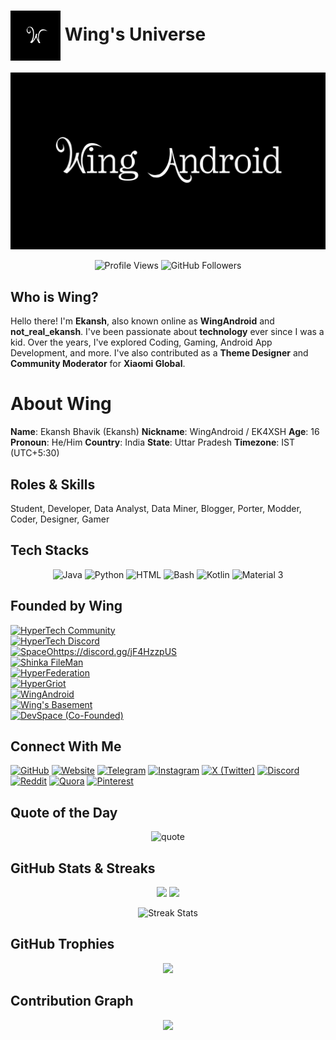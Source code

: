 # <img src="https://raw.githubusercontent.com/real-ekansh/real-ekansh/main/logo.jpg" width="80" valign="middle"/> Wing's Universe
![Banner](https://raw.githubusercontent.com/real-ekansh/real-ekansh/main/banner.jpg)

<p align="center">
  <!-- Profile Views -->
  <img src="https://komarev.com/ghpvc/?username=real-ekansh&label=%20Profile%20Views&color=blueviolet&style=for-the-badge" alt="Profile Views"/>

  <!-- Followers -->
  <img src="https://img.shields.io/github/followers/real-ekansh?label=Followers&logo=github&style=for-the-badge&color=brightgreen" alt="GitHub Followers"/>
</p>

## Who is Wing?

Hello there! I'm **Ekansh**, also known online as **WingAndroid** and **not_real_ekansh**. I've been passionate about **technology** ever since I was a kid. Over the years, I've explored Coding, Gaming, Android App Development, and more. I've also contributed as a **Theme Designer** and **Community Moderator** for **Xiaomi Global**.

# About Wing

**Name**: Ekansh Bhavik (Ekansh)
**Nickname**: WingAndroid / EK4XSH 
**Age**: 16 
**Pronoun**: He/Him
**Country**: India 
**State**: Uttar Pradesh 
**Timezone**: IST (UTC+5:30)

## Roles & Skills
Student, Developer, Data Analyst, Data Miner, Blogger, Porter, Modder, Coder, Designer, Gamer

## Tech Stacks  

<p align="center">
  <img src="https://img.shields.io/badge/Java-007396?style=for-the-badge&logo=openjdk&logoColor=white" alt="Java"/>
  <img src="https://img.shields.io/badge/Python-FFD43B?style=for-the-badge&logo=python&logoColor=blue" alt="Python"/>
  <img src="https://img.shields.io/badge/HTML5-E96228?style=for-the-badge&logo=html5&logoColor=white" alt="HTML"/>
  <img src="https://img.shields.io/badge/Bash-2C2D2E?style=for-the-badge&logo=gnubash&logoColor=4EAA25" alt="Bash"/>
  <img src="https://img.shields.io/badge/Kotlin-7F52FF?style=for-the-badge&logo=kotlin&logoColor=white" alt="Kotlin"/>
  <img src="https://img.shields.io/badge/Material%203-121212?style=for-the-badge&logo=materialdesign&logoColor=00C853" alt="Material 3"/>
</p>

##  Founded by Wing  

[![HyperTech Community](https://img.shields.io/badge/HyperTech%20Community-5875F2?style=for-the-badge&logo=telegram&logoColor=white)](https://t.me/hypertechupdates)  
[![HyperTech Discord](https://img.shields.io/badge/HyperTech%20Community-5865F2?style=for-the-badge&logo=discord&logoColor=white)](https://discord.gg/jF4HzzpU)  
[![SpaceOhttps://discord.gg/jF4HzzpUS](https://img.shields.io/badge/SpaceOS-FF6F61?style=for-the-badge&logo=rocket&logoColor=white)](https://github.com/real-ekansh)  
[![Shinka FileMan](https://img.shields.io/badge/Shinka%20FileMan-FFD700?style=for-the-badge&logo=files&logoColor=black)](https://github.com/real-ekansh)  
[![HyperFederation](https://img.shields.io/badge/HyperFederation-0A66C2?style=for-the-badge&logo=telegram&logoColor=white)](https://t.me/HyperFederation)  
[![HyperGriot](https://img.shields.io/badge/HyperGriot-2ECC71?style=for-the-badge&logo=robot&logoColor=white)](https://github.com/real-ekansh)  
[![WingAndroid](https://img.shields.io/badge/WingAndroid-3DDC84?style=for-the-badge&logo=telegram&logoColor=white)](https://t.me/wingandroid)  
[![Wing's Basement](https://img.shields.io/badge/Wing's%20Basement-FF4500?style=for-the-badge&logo=telegram&logoColor=white)](https://t.me/WingsBasement)  
[![DevSpace (Co-Founded)](https://img.shields.io/badge/DevSpace%20(Co%E2%80%91Founded)-1E90FF?style=for-the-badge&logo=telegram&logoColor=white)](https://t.me/DevSpaceOfficial)

##  Connect With Me

[![GitHub](https://img.shields.io/badge/GitHub-100000?style=for-the-badge&logo=github&logoColor=white)](https://github.com/real-ekansh)
[![Website](https://img.shields.io/badge/Portfolio-FF7139?style=for-the-badge&logo=firefox&logoColor=white)](https://real-ekansh.github.io)
[![Telegram](https://img.shields.io/badge/Telegram-2CA5E0?style=for-the-badge&logo=telegram&logoColor=white)](http://t.me/not_real_ekansh)
[![Instagram](https://img.shields.io/badge/Instagram-E4405F?style=for-the-badge&logo=instagram&logoColor=white)](https://www.instagram.com/not_real_ekansh?igsh=MTY4bGJ0b3k2NXFsNg==)
[![X (Twitter)](https://img.shields.io/badge/Twitter-000000?style=for-the-badge&logo=x&logoColor=white)](https://x.com/Wing_Android)
[![Discord](https://img.shields.io/badge/Discord-5865F2?style=for-the-badge&logo=discord&logoColor=white)](https://discordapp.com/users/not_real_ekansh)
[![Reddit](https://img.shields.io/badge/Reddit-FF4500?style=for-the-badge&logo=reddit&logoColor=white)](https://www.reddit.com/user/Dead_Rider0021/)
[![Quora](https://img.shields.io/badge/Quora-B92B27?style=for-the-badge&logo=quora&logoColor=white)](https://www.quora.com/profile/WingAndroid?ch=10&oid=2756165465&share=72c398e9&srid=3syEH3&target_type=user)
[![Pinterest](https://img.shields.io/badge/Pinterest-BD081C?style=for-the-badge&logo=pinterest&logoColor=white)](https://pin.it/5SrIebITs)


##  Quote of the Day
<p align="center">
  <img src="https://quotes-github-readme.vercel.app/api?type=horizontal&theme=radical" alt="quote"/>
</p>

##  GitHub Stats & Streaks

<p align="center">
  <img src="https://github-readme-stats.vercel.app/api?username=real-ekansh&show_icons=true&theme=radical&hide_border=true&count_private=true" height="165"/>
  <img src="https://github-readme-stats.vercel.app/api/top-langs/?username=real-ekansh&layout=compact&theme=radical&hide_border=true" height="165"/>
</p>

<p align="center">
  <img src="https://github-readme-streak-stats.herokuapp.com/?user=real-ekansh&theme=radical&hide_border=true" alt="Streak Stats"/>
</p>

##  GitHub Trophies

<p align="center">
  <img src="https://github-profile-trophy.vercel.app/?username=real-ekansh&theme=radical&no-frame=true&no-bg=true&margin-w=15&margin-h=15" />
</p>

##  Contribution Graph

<p align="center">
  <img src="https://github-readme-activity-graph.vercel.app/graph?username=real-ekansh&theme=radical&bg_color=0d1117&hide_border=true" />
</p>
